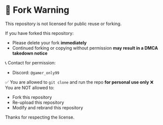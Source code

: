 # 🚫 Fork Warning

This repository is not licensed for public reuse or forking.

If you have forked this repository:
- Please delete your fork **immediately**
- Continued forking or copying without permission **may result in a DMCA takedown notice**

📞 Contact for permission:
- Discord: `@gamer_only99`

✅ You are allowed to `git clone` and run the repo **for personal use only**
❌ You are NOT allowed to:
- Fork this repository
- Re-upload this repository
- Modify and rebrand this repository

Thanks for respecting the license.
